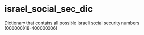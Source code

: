 # israel_social_sec_dic
Dictionary that contains all possible Israeli social security numbers (000000018-400000006)
